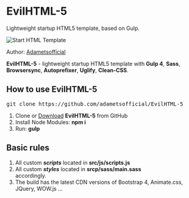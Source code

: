 <h1>EvilHTML-5</h1>
<p>Lightweight startup HTML5 template, based on Gulp.</p>

<p>
	<img src="https://sun9-26.userapi.com/c855524/v855524995/1e0d1b/zB7aI820N2U.jpg" alt="Start HTML Template">
</p>
<p>Author: <a href="https://vk.com/adametsofficial" target="_blank">Adametsofficial</a></p>
<p><strong>EvilHTML-5</strong> - lightweight startup HTML5 template with <strong>Gulp 4</strong>, <strong>Sass</strong>, <strong>Browsersync</strong>, <strong>Autoprefixer</strong>, <strong>Uglify</strong>, <strong>Clean-CSS</strong>.</p>

<h2>How to use EvilHTML-5</h2>

<pre>git clone https://github.com/adametsofficial/EvilHTML-5</pre>

<ol>
	<li>Clone or <a href="https://github.com//adametsofficial/EvilHTML-5/archive/master.zip">Download</a> <strong> EvilHTML-5</strong> from GitHub</li>
	<li>Install Node Modules: <strong>npm i</strong></li>
	<li>Run: <strong>gulp</strong></li>
</ol>

<h2>Basic rules</h2>

<ol>
	<li>All custom <strong title="scripts task"><em>scripts</em></strong> located in <strong>src/js/scripts.js</strong></li>
	<li>All custom <strong title="styles task"><em>styles</em></strong> located in <strong>srcp/sass/main.sass</strong></li>
	accordingly.</li>
	<li>The build has the latest CDN versions of Bootstrap 4, Animate.css, JQuery, WOW.js ...</li>
	
</ol>
